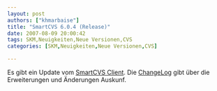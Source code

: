 ```yaml
---
layout: post
authors: ["khmarbaise"]
title: "SmartCVS 6.0.4 (Release)"
date: 2007-08-09 20:00:42
tags: SKM,Neuigkeiten,Neue Versionen,CVS
categories: [SKM,Neuigkeiten,Neue Versionen,CVS]

---
```

Es gibt ein Update vom <a href="http://www.syntevo.com/smartcvs/">SmartCVS Client</a>. Die <a href="http://www.syntevo.com/smartcvs/changelog.txt">ChangeLog</a> gibt über die Erweiterungen und Änderungen Auskunf.

